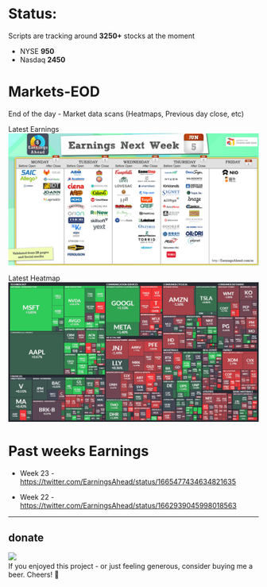 # Status:

Scripts are tracking around **3250+** stocks at the moment
- NYSE **950**
- Nasdaq **2450**

# Markets-EOD
End of the day - Market data scans (Heatmaps, Previous day close, etc)


Latest Earnings
![Latest Earnings](earnings/latest-earnings-week.png "Latest")

Latest Heatmap
![Latest heatmap](heatmaps/latest.png "Latest")

# Past weeks Earnings
- Week 23 - https://twitter.com/EarningsAhead/status/1665477434634821635

- Week 22 - https://twitter.com/EarningsAhead/status/1662939045998018563

---

## donate
<a href="https://paypal.me/fedmich/"><img src="https://cdn.earningsahead.com/static/img/blue-donate-pp.svg" height="40"></a>  
If you enjoyed this project - or just feeling generous, consider buying me a beer. Cheers! :beers:
